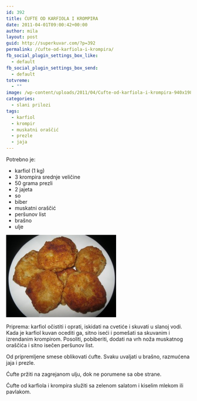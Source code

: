 ```yaml
---
id: 392
title: ĆUFTE OD KARFIOLA I KROMPIRA
date: 2011-04-01T09:00:42+00:00
author: mila
layout: post
guid: http://superkuvar.com/?p=392
permalink: /ćufte-od-karfiola-i-krompira/
fb_social_plugin_settings_box_like:
  - default
fb_social_plugin_settings_box_send:
  - default
totvreme:
  - ""
image: /wp-content/uploads/2011/04/Cufte-od-karfiola-i-krompira-940x198.jpg
categories:
  - slani prilozi
tags:
  - karfiol
  - krompir
  - muskatni oraščić
  - prezle
  - jaja
---
```

Potrebno je:

  * karfiol (1 kg)
  * 3 krompira srednje veličine
  * 50 grama prezli
  * 2 jajeta
  * so
  * biber
  * muskatni oraščić
  * peršunov list
  * brašno
  * ulje

[<img class="alignnone size-medium wp-image-6250" src="/wp-content/uploads/2011/04/Cufte-od-karfiola-i-krompira-300x225.jpg" alt="Cufte od karfiola i krompira" width="300" height="225" />](/wp-content/uploads/2011/04/Cufte-od-karfiola-i-krompira.jpg)

Priprema: karfiol očistiti i oprati, iskidati na cvetiće i skuvati u slanoj vodi. Kada je karfiol kuvan ocediti ga, sitno iseći i pomešati sa skuvanim i izrendanim krompirom. Posoliti, pobiberiti, dodati na vrh noža muskatnog oraščića i sitno isečen peršunov list.

Od pripremljene smese oblikovati ćufte. Svaku uvaljati u brašno, razmućena jaja i prezle.

Ćufte pržiti na zagrejanom ulju, dok ne porumene sa obe strane.

Ćufte od karfiola i krompira služiti sa zelenom salatom i kiselim mlekom ili pavlakom.